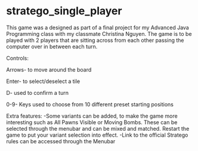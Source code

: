 # stratego_single_player

This game was a designed as part of a final project for my Advanced Java Programming class with my classmate Christina Nguyen.
The game is to be played with 2 players that are sitting across from each other passing the computer over in between each turn.

Controls:

Arrows- to move around the board

Enter- to select/deselect a tile

D- used to confirm a turn

0-9- Keys used to choose from 10 different preset starting positions

Extra features:
-Some variants can be added, to make the game more interesting such as All Pawns Visible or Moving Bombs. These can be selected through the menubar and can  be mixed and matched. Restart the game to put your variant selection into effect.
-Link to the official Stratego rules can be accessed through the Menubar


